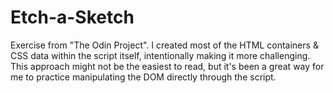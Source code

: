 # Etch-a-Sketch

Exercise from "The Odin Project". 
I created most of the HTML containers & CSS data within the script itself, intentionally making it more challenging. 
This approach might not be the easiest to read, but it's been a great way for me to practice manipulating the DOM directly through the script.
